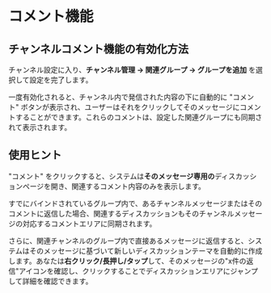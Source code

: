 # コメント機能

## チャンネルコメント機能の有効化方法

チャンネル設定に入り、**チャンネル管理 → 関連グループ → グループを追加** を選択して設定を完了します。

一度有効化されると、チャンネル内で発信された内容の下に自動的に "コメント" ボタンが表示され、ユーザーはそれをクリックしてそのメッセージにコメントすることができます。これらのコメントは、設定した関連グループにも同期されて表示されます。

## 使用ヒント

"コメント" をクリックすると、システムは**そのメッセージ専用の**ディスカッションページを開き、関連するコメント内容のみを表示します。

すでにバインドされているグループ内で、あるチャンネルメッセージまたはそのコメントに返信した場合、関連するディスカッションもそのチャンネルメッセージの対応するコメントエリアに同期されます。

さらに、関連チャンネルのグループ内で直接あるメッセージに返信すると、システムはそのメッセージに基づいて新しいディスカッションテーマを自動的に作成します。あなたは**右クリック/長押し/タップ**して、そのメッセージの"x件の返信"アイコンを確認し、クリックすることでディスカッションエリアにジャンプして詳細を確認できます。